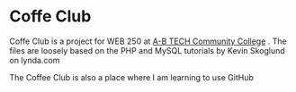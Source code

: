 # Coffe Club


Coffe Club is a project for WEB 250 at [A-B TECH Community College](https://www.abtech.edu/)
. The files are loosely based on the PHP and MySQL tutorials by Kevin Skoglund on lynda.com

The Coffee Club is also a place where I am learning to use GitHub